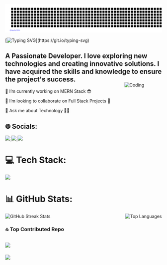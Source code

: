 <p align="center">
  <img src="sujay.svg" />
</p> 

[![Typing SVG](https://readme-typing-svg.demolab.com?font=Fira+Code&pause=1000&random=false&width=435&lines=Hi++there%F0%9F%91%8B%2C+I'm+Sujay+Dey.)](https://git.io/typing-svg)
<h2>A Passionate Developer. I love exploring new technologies and creating innovative solutions. I have acquired the skills and knowledge to ensure the project's success.</h2>
<div> 
  <img align="right" alt="Coding" width="120" style="margin-top: -20px;" src="https://media.tenor.com/lNtmoshuUI8AAAAi/bahroo-hacker.gif" alt="GitHub Streak Stats" />
  <div>
    <p>🔭 I’m currently working on MERN Stack 😎</p>
    <p>👯 I’m looking to collaborate on Full Stack Projects 🤝</p>
    <p>💬 Ask me about Technology 👨‍💻</p>
  </div>
 
</div>


## 🌐 Socials:
<p align="left">
  <a href="https://instagram.com/does_not_exist.ai/" target="_blank">
    <img src="https://skillicons.dev/icons?i=instagram"/>
  </a>
   <a href="https://www.linkedin.com/in/sujay-dey-tmsl/" target="_blank">
    <img src="https://skillicons.dev/icons?i=linkedin"/>
  </a>
   <a href="https://github.com/SujayDeyTMSL/SujayDeyTMSL/" target="_blank">
    <img src="https://skillicons.dev/icons?i=github"/>
  </a>
</p>

# 💻 Tech Stack:
<p align="left">
  <a href="https://skillicons.dev/">
    <img src="https://skillicons.dev/icons?i=c,cpp,html,css,js,react,tailwind,nodejs,mongodb,python,figma,firebase,git,flutter,solidity" />
  </a>
</p>

# 📊 GitHub Stats:
<div style="display: flex; justify-content: space-between;">
    <img src="https://github-readme-streak-stats.herokuapp.com/?user=SujayDeyTMSL&theme=dark&hide_border=false" alt="GitHub Streak Stats" />
    <img src="https://github-readme-stats.vercel.app/api/top-langs/?username=SujayDeyTMSL&theme=dark&hide_border=false&include_all_commits=false&count_private=false&layout=compact" alt="Top Languages" />
</div>

### 🔝 Top Contributed Repo
![](https://github-contributor-stats.vercel.app/api?username=SujayDeyTMSL&limit=5&theme=dark&combine_all_yearly_contributions=true)
---
[![](https://visitcount.itsvg.in/api?id=SujayDeyTMSL&icon=1&color=0)](https://visitcount.itsvg.in)

<!-- Proudly created with GPRM ( https://gprm.itsvg.in ) -->
